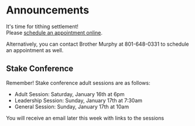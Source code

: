 # Announcements	


It's time for tithing settlement! 	
Please [schedule an appointment online](https://calendly.com/danmurph17/eccles-park-tithing-settlement).	

Alternatively, you can contact Brother Murphy at 801-648-0331 to schedule an appointment as well.

## Stake Conference

Remember! Stake conference adult sessions are as follows:

* Adult Session: Saturday, January 16th at 6pm
* Leadership Session: Sunday, January 17th at 7:30am
* General Session: Sunday, January 17th at 10am

You will receive an email later this week with links to the sessions
